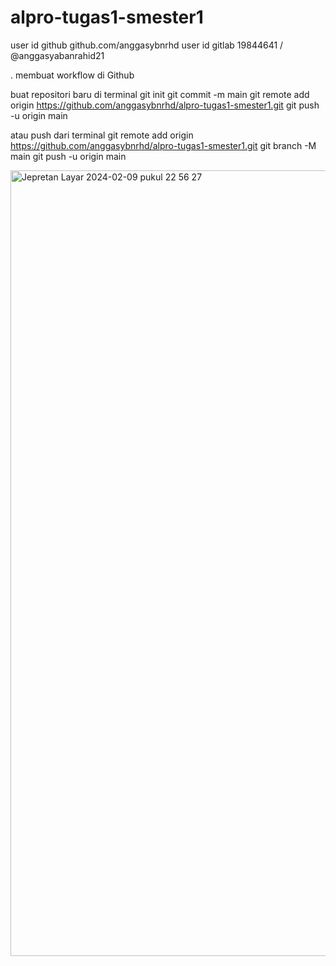 # alpro-tugas1-smester1
user id github github.com/anggasybnrhd
user id gitlab 19844641 / @anggasyabanrahid21



. membuat workflow di Github

buat repositori baru di terminal
git init
git commit -m main
git remote add origin https://github.com/anggasybnrhd/alpro-tugas1-smester1.git
git push -u origin main

atau push dari terminal
git remote add origin https://github.com/anggasybnrhd/alpro-tugas1-smester1.git
git branch -M main
git push -u origin main

<img width="1257" alt="Jepretan Layar 2024-02-09 pukul 22 56 27" src="https://github.com/anggasybnrhd/alpro-tugas1-smester1/assets/50766782/1fcf86e6-1c9e-4c91-8bb3-ecf7898ce0f9">
